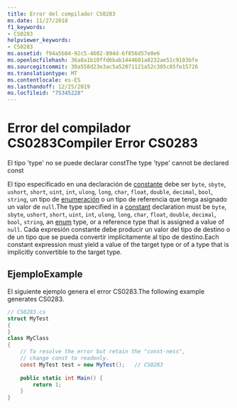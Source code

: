 ```yaml
---
title: Error del compilador CS0283
ms.date: 11/27/2018
f1_keywords:
- CS0283
helpviewer_keywords:
- CS0283
ms.assetid: f94a5b84-92c5-4602-894d-6f856d57e0e6
ms.openlocfilehash: 36a8a1b10ffd6bab1444601a8232ae51c9183bfe
ms.sourcegitcommit: 30a558d23e3ac5a52071121a52c305c85fe15726
ms.translationtype: MT
ms.contentlocale: es-ES
ms.lasthandoff: 12/25/2019
ms.locfileid: "75345228"
---
```

# <a name="compiler-error-cs0283"></a><span data-ttu-id="ecc53-102">Error del compilador CS0283</span><span class="sxs-lookup"><span data-stu-id="ecc53-102">Compiler Error CS0283</span></span>
<span data-ttu-id="ecc53-103">El tipo 'type' no se puede declarar const</span><span class="sxs-lookup"><span data-stu-id="ecc53-103">The type 'type' cannot be declared const</span></span>  
  
<span data-ttu-id="ecc53-104">El tipo especificado en una declaración de [constante](../language-reference/keywords/const.md) debe ser `byte`, `sbyte`, `ushort`, `short`, `uint`, `int`, `ulong`, `long`, `char`, `float`, `double`, `decimal`, `bool`, `string`, un tipo de [enumeración](../language-reference/builtin-types/enum.md) o un tipo de referencia que tenga asignado un valor de `null`.</span><span class="sxs-lookup"><span data-stu-id="ecc53-104">The type specified in a [constant](../language-reference/keywords/const.md) declaration must be `byte`, `sbyte`, `ushort`, `short`, `uint`, `int`, `ulong`, `long`, `char`, `float`, `double`, `decimal`, `bool`, `string`, an [enum](../language-reference/builtin-types/enum.md) type, or a reference type that is assigned a value of `null`.</span></span> <span data-ttu-id="ecc53-105">Cada expresión constante debe producir un valor del tipo de destino o de un tipo que se pueda convertir implícitamente al tipo de destino.</span><span class="sxs-lookup"><span data-stu-id="ecc53-105">Each constant expression must yield a value of the target type or of a type that is implicitly convertible to the target type.</span></span>  
  
## <a name="example"></a><span data-ttu-id="ecc53-106">Ejemplo</span><span class="sxs-lookup"><span data-stu-id="ecc53-106">Example</span></span>  
 <span data-ttu-id="ecc53-107">El siguiente ejemplo genera el error CS0283.</span><span class="sxs-lookup"><span data-stu-id="ecc53-107">The following example generates CS0283.</span></span>  
  
```csharp  
// CS0283.cs  
struct MyTest  
{  
}  
class MyClass   
{  
    // To resolve the error but retain the "const-ness",  
    // change const to readonly.  
    const MyTest test = new MyTest();   // CS0283  
  
    public static int Main() {  
        return 1;  
    }  
}  
```
